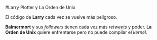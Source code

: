 #Larry Plotter y La Orden de Unix

El código de **Larry** cada vez se vuelve más peligroso.

**Balmermort** y sus *followers* tienen cada vez más *retweets* y poder.
**La Orden de Unix** quiere enfrentarse pero no puede compilar el *kernel*.
